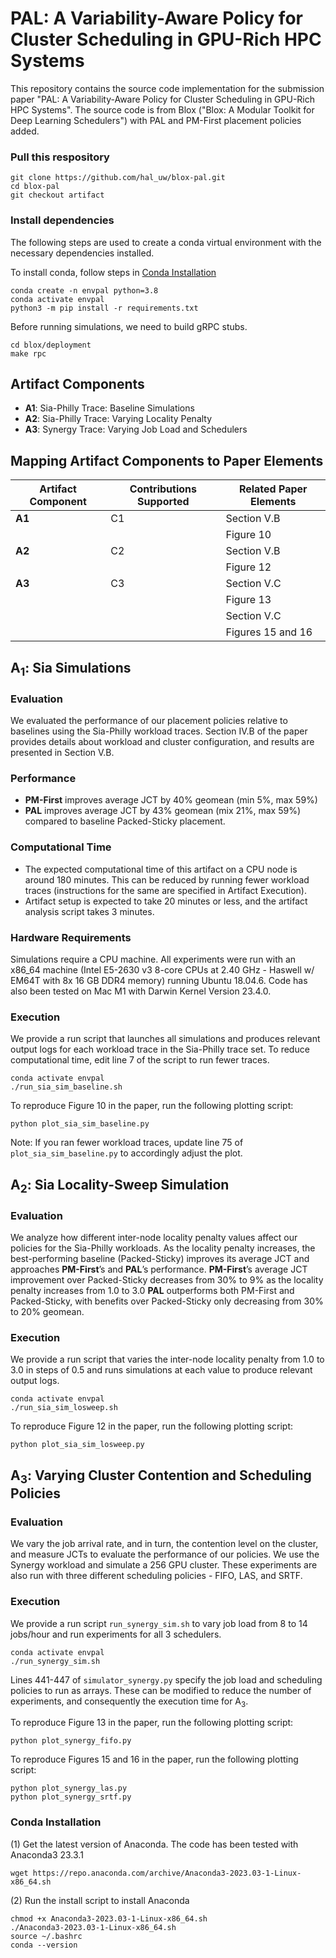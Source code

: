 # PAL: A Variability-Aware Policy for Cluster Scheduling in GPU-Rich HPC Systems
This repository contains the source code implementation for the submission paper "PAL: A Variability-Aware Policy for Cluster Scheduling in GPU-Rich HPC Systems". The source code is from Blox ("Blox: A Modular Toolkit for Deep Learning Schedulers") with PAL and PM-First placement policies added.

### Pull this respository
```
git clone https://github.com/hal_uw/blox-pal.git
cd blox-pal
git checkout artifact
```

### Install dependencies
The following steps are used to create a conda virtual environment with the necessary dependencies installed. 

To install conda, follow steps in [Conda Installation](#Conda-Installation)

```
conda create -n envpal python=3.8
conda activate envpal
python3 -m pip install -r requirements.txt
```

Before running simulations, we need to build gRPC stubs.
```
cd blox/deployment
make rpc
```


## Artifact Components

- **A1**: Sia-Philly Trace: Baseline Simulations
- **A2**: Sia-Philly Trace: Varying Locality Penalty
- **A3**: Synergy Trace: Varying Job Load and Schedulers

## Mapping Artifact Components to Paper Elements

| Artifact Component | Contributions Supported | Related Paper Elements |
|--------------------|-------------------------|------------------------|
| **A1**             | C1                      | Section V.B            |
|                    |                         | Figure 10              |
| **A2**             | C2                      | Section V.B            |
|                    |                         | Figure 12              |
| **A3**             | C3                      | Section V.C            |
|                    |                         | Figure 13              |
|                    |                         | Section V.C            |
|                    |                         | Figures 15 and 16      |

## A<sub>1</sub>: Sia Simulations

### Evaluation

We evaluated the performance of our placement policies relative to baselines using the Sia-Philly workload traces. Section IV.B of the paper provides details about workload and cluster configuration, and results are presented in Section V.B.

### Performance

- **PM-First** improves average JCT by 40% geomean (min 5%, max 59%)
- **PAL** improves average JCT by 43% geomean (mix 21%, max 59%) compared to baseline Packed-Sticky placement.

### Computational Time

- The expected computational time of this artifact on a CPU node is around 180 minutes. This can be reduced by running fewer workload traces (instructions for the same are specified in Artifact Execution).
- Artifact setup is expected to take 20 minutes or less, and the artifact analysis script takes 3 minutes.

### Hardware Requirements

Simulations require a CPU machine. All experiments were run with an x86_64 machine (Intel E5-2630 v3 8-core CPUs at 2.40 GHz - Haswell w/ EM64T with 8x 16 GB DDR4 memory) running Ubuntu 18.04.6. Code has also been tested on Mac M1 with Darwin Kernel Version 23.4.0.

### Execution

We provide a run script that launches all simulations and produces relevant output logs for each workload trace in the Sia-Philly trace set. 
To reduce computational time, edit line 7 of the script to run fewer traces. 
```
conda activate envpal
./run_sia_sim_baseline.sh
```

To reproduce Figure 10 in the paper, run the following plotting script:
```
python plot_sia_sim_baseline.py
```
Note: If you ran fewer workload traces, update line 75 of `plot_sia_sim_baseline.py` to accordingly adjust the plot. 

## A<sub>2</sub>: Sia Locality-Sweep Simulation

### Evaluation
We analyze how different inter-node locality penalty values affect our policies for the Sia-Philly workloads. As the locality penalty increases, the best-performing baseline (Packed-Sticky) improves its average JCT and approaches
**PM-First**’s and **PAL**’s performance. **PM-First**’s average JCT improvement over Packed-Sticky decreases from 30% to 9% as
the locality penalty increases from 1.0 to 3.0 **PAL** outperforms both PM-First and Packed-Sticky, with benefits over Packed-Sticky only decreasing from 30% to 20% geomean.

### Execution
We provide a run script that varies the inter-node locality penalty from 1.0 to 3.0 in steps of 0.5 and runs simulations at each value to produce relevant output logs. 

```
conda activate envpal
./run_sia_sim_losweep.sh
```

To reproduce Figure 12 in the paper, run the following plotting script:
```
python plot_sia_sim_losweep.py
```

## A<sub>3</sub>: Varying Cluster Contention and Scheduling Policies

### Evaluation
We vary the job arrival rate, and in turn, the contention level on the cluster, and measure JCTs to evaluate the performance of our policies. We use the Synergy workload and simulate a 256 GPU cluster. These experiments are also run with three different scheduling policies - FIFO, LAS, and SRTF. 

### Execution
We provide a run script `run_synergy_sim.sh` to vary job load from 8 to 14 jobs/hour and run experiments for all 3 schedulers. 

```
conda activate envpal
./run_synergy_sim.sh
```
Lines 441-447 of `simulator_synergy.py` specify the job load and scheduling policies to run as arrays. These can be modified to reduce the number of experiments, and consequently the execution time for A<sub>3</sub>. 

To reproduce Figure 13 in the paper, run the following plotting script:
```
python plot_synergy_fifo.py
```
To reproduce Figures 15 and 16 in the paper, run the following plotting script:
```
python plot_synergy_las.py
python plot_synergy_srtf.py
```


### Conda Installation
(1) Get the latest version of Anaconda. The code has been tested with Anaconda3 23.3.1
```
wget https://repo.anaconda.com/archive/Anaconda3-2023.03-1-Linux-x86_64.sh
```
(2) Run the install script to install Anaconda
```
chmod +x Anaconda3-2023.03-1-Linux-x86_64.sh
./Anaconda3-2023.03-1-Linux-x86_64.sh
source ~/.bashrc
conda --version
```
